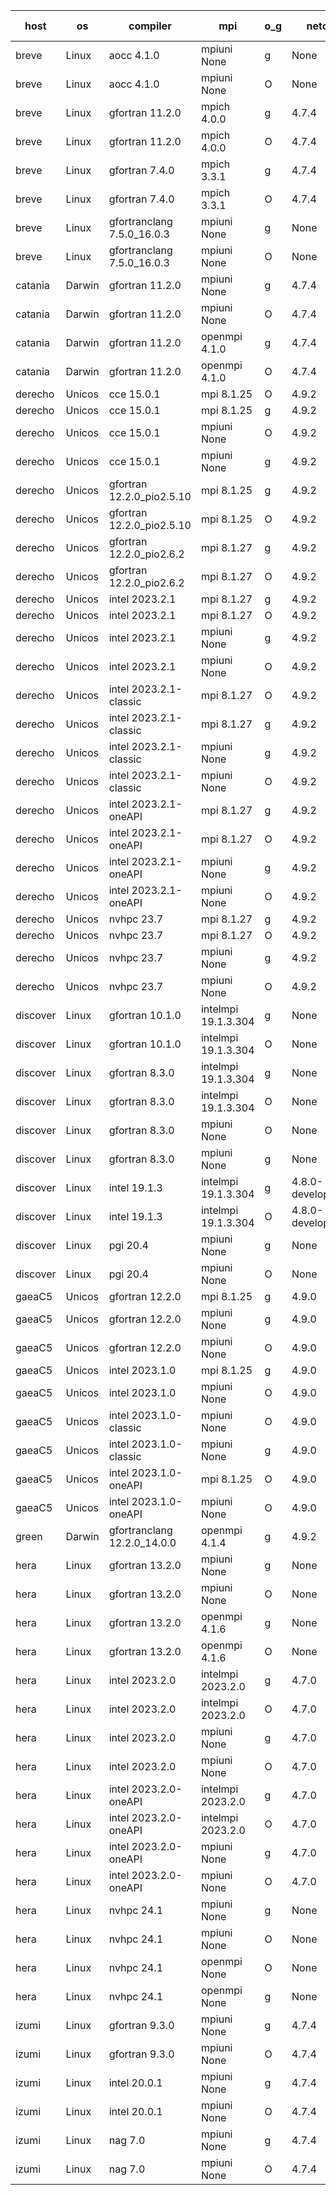 

| host     | os       | compiler                              | mpi                      | o_g        | netcdf        | build       | u_pass          | u_fail          | s_pass            | s_fail            | e_pass             | e_fail             | nuopc_pass       | nuopc_fail       | artifacts link          |
|----------|----------|---------------------------------------|--------------------------|------------|---------------|-------------|-----------------|-----------------|-------------------|-------------------|--------------------|--------------------|------------------|------------------|-------------------------|
| breve | Linux | aocc 4.1.0 | mpiuni None  | g | None  | PASS | 12500 | 26 | 8 | 0 | 44 | 0 | None | None | <a href="https://github.com/esmf-org/esmf-test-artifacts/tree/1e0acebf774acddaf08eeacd7edcbfb71839e11b/nrl_work-esmx/aocc/4.1.0/g/mpiuni/None" target="_blank">1e0aceb</a> | 
| breve | Linux | aocc 4.1.0 | mpiuni None  | O | None  | PASS | 12500 | 26 | 8 | 0 | 44 | 0 | None | None | <a href="https://github.com/esmf-org/esmf-test-artifacts/tree/7522505220407f26a4e09bae9b81daa58ca6c09a/nrl_work-esmx/aocc/4.1.0/O/mpiuni/None" target="_blank">7522505</a> | 
| breve | Linux | gfortran 11.2.0 | mpich 4.0.0  | g | 4.7.4  | PASS | 14194 | 0 | 50 | 0 | 81 | 0 | 56 | 0 | <a href="https://github.com/esmf-org/esmf-test-artifacts/tree/81a2bb35937477226f4805d467dcafce9a2e0fc1/nrl_work-esmx/gfortran/11.2.0/g/mpich/4.0.0" target="_blank">81a2bb3</a> | 
| breve | Linux | gfortran 11.2.0 | mpich 4.0.0  | O | 4.7.4  | PASS | 14194 | 0 | 50 | 0 | 81 | 0 | 56 | 0 | <a href="https://github.com/esmf-org/esmf-test-artifacts/tree/957218eca28d725febb58aa54208194a31ad4c2c/nrl_work-esmx/gfortran/11.2.0/O/mpich/4.0.0" target="_blank">957218e</a> | 
| breve | Linux | gfortran 7.4.0 | mpich 3.3.1  | g | 4.7.4  | PASS | 14194 | 0 | 50 | 0 | 81 | 0 | 56 | 0 | <a href="https://github.com/esmf-org/esmf-test-artifacts/tree/b3daada8841fbde1f8507c2ef5c79fecb9bd0834/nrl_work-esmx/gfortran/7.4.0/g/mpich/3.3.1" target="_blank">b3daada</a> | 
| breve | Linux | gfortran 7.4.0 | mpich 3.3.1  | O | 4.7.4  | PASS | 14194 | 0 | 50 | 0 | 81 | 0 | 56 | 0 | <a href="https://github.com/esmf-org/esmf-test-artifacts/tree/4a8534669ee470a6e85176be468c1347887714f3/nrl_work-esmx/gfortran/7.4.0/O/mpich/3.3.1" target="_blank">4a85346</a> | 
| breve | Linux | gfortranclang 7.5.0_16.0.3 | mpiuni None  | g | None  | PASS | 12526 | 0 | 8 | 0 | 44 | 0 | None | None | <a href="https://github.com/esmf-org/esmf-test-artifacts/tree/b074514de12a493f76192fd99e9e5a397df88b9c/nrl_work-esmx/gfortranclang/7.5.0_16.0.3/g/mpiuni/None" target="_blank">b074514</a> | 
| breve | Linux | gfortranclang 7.5.0_16.0.3 | mpiuni None  | O | None  | PASS | 12526 | 0 | 8 | 0 | 44 | 0 | None | None | <a href="https://github.com/esmf-org/esmf-test-artifacts/tree/18e005fca8de24afcded1c2d04ef00bcb6e89bc5/nrl_work-esmx/gfortranclang/7.5.0_16.0.3/O/mpiuni/None" target="_blank">18e005f</a> | 
| catania | Darwin | gfortran 11.2.0 | mpiuni None  | g | 4.7.4  | PASS | 12526 | 0 | 8 | 0 | 44 | 0 | None | None | <a href="https://github.com/esmf-org/esmf-test-artifacts/tree/75d89d4ededc05e3aabe1877f7b6a7058cbad225/nrl_work-esmx/gfortran/11.2.0/g/mpiuni/None" target="_blank">75d89d4</a> | 
| catania | Darwin | gfortran 11.2.0 | mpiuni None  | O | 4.7.4  | PASS | 12526 | 0 | 8 | 0 | 44 | 0 | None | None | <a href="https://github.com/esmf-org/esmf-test-artifacts/tree/9ff0a20616c4f3522637679c0ef524d758541358/nrl_work-esmx/gfortran/11.2.0/O/mpiuni/None" target="_blank">9ff0a20</a> | 
| catania | Darwin | gfortran 11.2.0 | openmpi 4.1.0  | g | 4.7.4  | PASS | 14191 | 3 | 50 | 0 | 81 | 0 | 56 | 0 | <a href="https://github.com/esmf-org/esmf-test-artifacts/tree/689f11cdaa9e378c15d396fe165ba36c3d8901f2/nrl_work-esmx/gfortran/11.2.0/g/openmpi/4.1.0" target="_blank">689f11c</a> | 
| catania | Darwin | gfortran 11.2.0 | openmpi 4.1.0  | O | 4.7.4  | PASS | 14191 | 3 | 50 | 0 | 81 | 0 | 56 | 0 | <a href="https://github.com/esmf-org/esmf-test-artifacts/tree/80ff71eeaeb483110d6c36baa9434fc0b1b26b39/nrl_work-esmx/gfortran/11.2.0/O/openmpi/4.1.0" target="_blank">80ff71e</a> | 
| derecho | Unicos | cce 15.0.1 | mpi 8.1.25  | O | 4.9.2  | PASS | 14116 | 78 | 50 | 0 | 81 | 0 | 56 | 0 | <a href="https://github.com/esmf-org/esmf-test-artifacts/tree/33ed8f78da99be642bc90878e522e69bd631699c/nrl_work-esmx/cce/15.0.1/O/mpi/8.1.25" target="_blank">33ed8f7</a> | 
| derecho | Unicos | cce 15.0.1 | mpi 8.1.25  | g | 4.9.2  | PASS | 14118 | 76 | 50 | 0 | 81 | 0 | 56 | 0 | <a href="https://github.com/esmf-org/esmf-test-artifacts/tree/b3cb93e325b813a88a2353cbcbab77960f4c80cb/nrl_work-esmx/cce/15.0.1/g/mpi/8.1.25" target="_blank">b3cb93e</a> | 
| derecho | Unicos | cce 15.0.1 | mpiuni None  | O | 4.9.2  | PASS | 12291 | 235 | 8 | 0 | 44 | 0 | None | None | <a href="https://github.com/esmf-org/esmf-test-artifacts/tree/7f553f41d61e3ea6bac70efb25087ad333d20142/nrl_work-esmx/cce/15.0.1/O/mpiuni/None" target="_blank">7f553f4</a> | 
| derecho | Unicos | cce 15.0.1 | mpiuni None  | g | 4.9.2  | PASS | 12450 | 76 | 8 | 0 | 44 | 0 | None | None | <a href="https://github.com/esmf-org/esmf-test-artifacts/tree/a91d9e437883792ec445fe64170a3233bdedfc1a/nrl_work-esmx/cce/15.0.1/g/mpiuni/None" target="_blank">a91d9e4</a> | 
| derecho | Unicos | gfortran 12.2.0_pio2.5.10 | mpi 8.1.25  | g | 4.9.2  | PASS | 14194 | 0 | 50 | 0 | 81 | 0 | 56 | 0 | <a href="https://github.com/esmf-org/esmf-test-artifacts/tree/b62c58b47a60607034980491a491c0bc3cf4d8e0/nrl_work-esmx/gfortran/12.2.0_pio2.5.10/g/mpi/8.1.25" target="_blank">b62c58b</a> | 
| derecho | Unicos | gfortran 12.2.0_pio2.5.10 | mpi 8.1.25  | O | 4.9.2  | PASS | 14194 | 0 | 50 | 0 | 81 | 0 | 56 | 0 | <a href="https://github.com/esmf-org/esmf-test-artifacts/tree/b914ff45fb270a0b2c3cc196186f2ea5bc57f17a/nrl_work-esmx/gfortran/12.2.0_pio2.5.10/O/mpi/8.1.25" target="_blank">b914ff4</a> | 
| derecho | Unicos | gfortran 12.2.0_pio2.6.2 | mpi 8.1.27  | g | 4.9.2  | PASS | 14194 | 0 | 50 | 0 | 81 | 0 | 56 | 0 | <a href="https://github.com/esmf-org/esmf-test-artifacts/tree/8d69108d1f4227f5309b6075e23282e784c8a8bf/nrl_work-esmx/gfortran/12.2.0_pio2.6.2/g/mpi/8.1.27" target="_blank">8d69108</a> | 
| derecho | Unicos | gfortran 12.2.0_pio2.6.2 | mpi 8.1.27  | O | 4.9.2  | PASS | 14194 | 0 | 50 | 0 | 81 | 0 | 56 | 0 | <a href="https://github.com/esmf-org/esmf-test-artifacts/tree/74e59524ec2773b65601b4a163e4375416cb0a97/nrl_work-esmx/gfortran/12.2.0_pio2.6.2/O/mpi/8.1.27" target="_blank">74e5952</a> | 
| derecho | Unicos | intel 2023.2.1 | mpi 8.1.27  | g | 4.9.2  | PASS | 14194 | 0 | 50 | 0 | 81 | 0 | 56 | 0 | <a href="https://github.com/esmf-org/esmf-test-artifacts/tree/4aeeb23500f9126623df7659cfac60260cd4fc60/nrl_work-esmx/intel/2023.2.1/g/mpi/8.1.27" target="_blank">4aeeb23</a> | 
| derecho | Unicos | intel 2023.2.1 | mpi 8.1.27  | O | 4.9.2  | PASS | 14194 | 0 | 50 | 0 | 81 | 0 | 56 | 0 | <a href="https://github.com/esmf-org/esmf-test-artifacts/tree/4c8d21f4f807f2e2b0a03650ce0606c76e00c6d3/nrl_work-esmx/intel/2023.2.1/O/mpi/8.1.27" target="_blank">4c8d21f</a> | 
| derecho | Unicos | intel 2023.2.1 | mpiuni None  | g | 4.9.2  | PASS | 12526 | 0 | 8 | 0 | 44 | 0 | None | None | <a href="https://github.com/esmf-org/esmf-test-artifacts/tree/d83538466e921f42a3031d3fce6c1571aaa68ab4/nrl_work-esmx/intel/2023.2.1/g/mpiuni/None" target="_blank">d835384</a> | 
| derecho | Unicos | intel 2023.2.1 | mpiuni None  | O | 4.9.2  | PASS | 12526 | 0 | 8 | 0 | 44 | 0 | None | None | <a href="https://github.com/esmf-org/esmf-test-artifacts/tree/6fca203111c998273247f867b548425e5622afd1/nrl_work-esmx/intel/2023.2.1/O/mpiuni/None" target="_blank">6fca203</a> | 
| derecho | Unicos | intel 2023.2.1-classic | mpi 8.1.27  | O | 4.9.2  | PASS | 14194 | 0 | 50 | 0 | 81 | 0 | 56 | 0 | <a href="https://github.com/esmf-org/esmf-test-artifacts/tree/34705f5e38f3eddb43f4c2662e5d4c0975727dde/nrl_work-esmx/intel/2023.2.1-classic/O/mpi/8.1.27" target="_blank">34705f5</a> | 
| derecho | Unicos | intel 2023.2.1-classic | mpi 8.1.27  | g | 4.9.2  | PASS | 14194 | 0 | 50 | 0 | 81 | 0 | 56 | 0 | <a href="https://github.com/esmf-org/esmf-test-artifacts/tree/c15bfbbf096a81c469a8983ed56fac456852f22a/nrl_work-esmx/intel/2023.2.1-classic/g/mpi/8.1.27" target="_blank">c15bfbb</a> | 
| derecho | Unicos | intel 2023.2.1-classic | mpiuni None  | g | 4.9.2  | PASS | 12526 | 0 | 8 | 0 | 44 | 0 | None | None | <a href="https://github.com/esmf-org/esmf-test-artifacts/tree/04d48755999652ca388e540c397334f53f1032f5/nrl_work-esmx/intel/2023.2.1-classic/g/mpiuni/None" target="_blank">04d4875</a> | 
| derecho | Unicos | intel 2023.2.1-classic | mpiuni None  | O | 4.9.2  | PASS | 12526 | 0 | 8 | 0 | 44 | 0 | None | None | <a href="https://github.com/esmf-org/esmf-test-artifacts/tree/62c4da64b748109687d054d3e2dda1b2b4f89fcf/nrl_work-esmx/intel/2023.2.1-classic/O/mpiuni/None" target="_blank">62c4da6</a> | 
| derecho | Unicos | intel 2023.2.1-oneAPI | mpi 8.1.27  | g | 4.9.2  | PASS | 14194 | 0 | 50 | 0 | 81 | 0 | 56 | 0 | <a href="https://github.com/esmf-org/esmf-test-artifacts/tree/81b8c8880488078c48c4e820a0f2acea1cfa9677/nrl_work-esmx/intel/2023.2.1-oneAPI/g/mpi/8.1.27" target="_blank">81b8c88</a> | 
| derecho | Unicos | intel 2023.2.1-oneAPI | mpi 8.1.27  | O | 4.9.2  | PASS | 14194 | 0 | 49 | 1 | 81 | 0 | 56 | 0 | <a href="https://github.com/esmf-org/esmf-test-artifacts/tree/a5450eedec71168c7dc792ca0174a4f5952db65d/nrl_work-esmx/intel/2023.2.1-oneAPI/O/mpi/8.1.27" target="_blank">a5450ee</a> | 
| derecho | Unicos | intel 2023.2.1-oneAPI | mpiuni None  | g | 4.9.2  | PASS | 12526 | 0 | 8 | 0 | 44 | 0 | None | None | <a href="https://github.com/esmf-org/esmf-test-artifacts/tree/7018a465bf44d8bc47c1cd8ab35b2a67eed3af37/nrl_work-esmx/intel/2023.2.1-oneAPI/g/mpiuni/None" target="_blank">7018a46</a> | 
| derecho | Unicos | intel 2023.2.1-oneAPI | mpiuni None  | O | 4.9.2  | PASS | 12526 | 0 | 8 | 0 | 44 | 0 | None | None | <a href="https://github.com/esmf-org/esmf-test-artifacts/tree/edaf0b083c6e59b66ed31ea7613ec7fe0c126cd4/nrl_work-esmx/intel/2023.2.1-oneAPI/O/mpiuni/None" target="_blank">edaf0b0</a> | 
| derecho | Unicos | nvhpc 23.7 | mpi 8.1.27  | g | 4.9.2  | PASS | 14194 | 0 | 50 | 0 | 81 | 0 | 56 | 0 | <a href="https://github.com/esmf-org/esmf-test-artifacts/tree/cff9d282e36d240a64e6c494fbb3dfb9ffd55aa8/nrl_work-esmx/nvhpc/23.7/g/mpi/8.1.27" target="_blank">cff9d28</a> | 
| derecho | Unicos | nvhpc 23.7 | mpi 8.1.27  | O | 4.9.2  | PASS | 14194 | 0 | 50 | 0 | 81 | 0 | 56 | 0 | <a href="https://github.com/esmf-org/esmf-test-artifacts/tree/ce0e6a988520e6c16f2432aa0d2b7650bace5248/nrl_work-esmx/nvhpc/23.7/O/mpi/8.1.27" target="_blank">ce0e6a9</a> | 
| derecho | Unicos | nvhpc 23.7 | mpiuni None  | g | 4.9.2  | PASS | 12526 | 0 | 8 | 0 | 44 | 0 | None | None | <a href="https://github.com/esmf-org/esmf-test-artifacts/tree/614ceb10be7728da1683281d0d02f31e5972ed19/nrl_work-esmx/nvhpc/23.7/g/mpiuni/None" target="_blank">614ceb1</a> | 
| derecho | Unicos | nvhpc 23.7 | mpiuni None  | O | 4.9.2  | PASS | 12526 | 0 | 8 | 0 | 44 | 0 | None | None | <a href="https://github.com/esmf-org/esmf-test-artifacts/tree/b97051be16522cf095af995e85e42a81d324e236/nrl_work-esmx/nvhpc/23.7/O/mpiuni/None" target="_blank">b97051b</a> | 
| discover | Linux | gfortran 10.1.0 | intelmpi 19.1.3.304  | g | None  | PASS | 14179 | 15 | 50 | 0 | 81 | 0 | 55 | 1 | <a href="https://github.com/esmf-org/esmf-test-artifacts/tree/f9fde979b058718d885c348fa66ca767fccead71/nrl_work-esmx/gfortran/10.1.0/g/intelmpi/19.1.3.304" target="_blank">f9fde97</a> | 
| discover | Linux | gfortran 10.1.0 | intelmpi 19.1.3.304  | O | None  | PASS | 14179 | 15 | 50 | 0 | 81 | 0 | 55 | 1 | <a href="https://github.com/esmf-org/esmf-test-artifacts/tree/045d0ea4c44e043b66ee636c884d0cb59bccf76c/nrl_work-esmx/gfortran/10.1.0/O/intelmpi/19.1.3.304" target="_blank">045d0ea</a> | 
| discover | Linux | gfortran 8.3.0 | intelmpi 19.1.3.304  | g | None  | PASS | 14179 | 15 | 50 | 0 | 81 | 0 | 55 | 1 | <a href="https://github.com/esmf-org/esmf-test-artifacts/tree/0e8cbb6b4e1a03ca28a774c88e302b17fc75ac0a/nrl_work-esmx/gfortran/8.3.0/g/intelmpi/19.1.3.304" target="_blank">0e8cbb6</a> | 
| discover | Linux | gfortran 8.3.0 | intelmpi 19.1.3.304  | O | None  | PASS | 14179 | 15 | 50 | 0 | 81 | 0 | 55 | 1 | <a href="https://github.com/esmf-org/esmf-test-artifacts/tree/f7491642f37534580f1279207138accf64b7a73a/nrl_work-esmx/gfortran/8.3.0/O/intelmpi/19.1.3.304" target="_blank">f749164</a> | 
| discover | Linux | gfortran 8.3.0 | mpiuni None  | O | None  | PASS | 12526 | 0 | 8 | 0 | 44 | 0 | None | None | <a href="https://github.com/esmf-org/esmf-test-artifacts/tree/23f71267e15fd64277090a9b577a3f094cd7cfe0/nrl_work-esmx/gfortran/8.3.0/O/mpiuni/None" target="_blank">23f7126</a> | 
| discover | Linux | gfortran 8.3.0 | mpiuni None  | g | None  | PASS | 12526 | 0 | 8 | 0 | 44 | 0 | None | None | <a href="https://github.com/esmf-org/esmf-test-artifacts/tree/353b577ee4401daae1e626f82accfc0699508f81/nrl_work-esmx/gfortran/8.3.0/g/mpiuni/None" target="_blank">353b577</a> | 
| discover | Linux | intel 19.1.3 | intelmpi 19.1.3.304  | g | 4.8.0-development  | PASS | 14194 | 0 | 50 | 0 | 81 | 0 | 56 | 0 | <a href="https://github.com/esmf-org/esmf-test-artifacts/tree/2c43e1c8736d0ad0005f1960376bde5d4acab77a/nrl_work-esmx/intel/19.1.3/g/intelmpi/19.1.3.304" target="_blank">2c43e1c</a> | 
| discover | Linux | intel 19.1.3 | intelmpi 19.1.3.304  | O | 4.8.0-development  | PASS | 14194 | 0 | 50 | 0 | 81 | 0 | 56 | 0 | <a href="https://github.com/esmf-org/esmf-test-artifacts/tree/f39efdeeb91c31432290a5ea50fb9f436d2370a9/nrl_work-esmx/intel/19.1.3/O/intelmpi/19.1.3.304" target="_blank">f39efde</a> | 
| discover | Linux | pgi 20.4 | mpiuni None  | g | None  | PASS | 12526 | 0 | 8 | 0 | 44 | 0 | None | None | <a href="https://github.com/esmf-org/esmf-test-artifacts/tree/d2fc9992924496f11994b62ee2fc1da350476def/nrl_work-esmx/pgi/20.4/g/mpiuni/None" target="_blank">d2fc999</a> | 
| discover | Linux | pgi 20.4 | mpiuni None  | O | None  | PASS | 12526 | 0 | 8 | 0 | 44 | 0 | None | None | <a href="https://github.com/esmf-org/esmf-test-artifacts/tree/b475d53c583d02c5a8a8fbb2eba4fb821faf5fc6/nrl_work-esmx/pgi/20.4/O/mpiuni/None" target="_blank">b475d53</a> | 
| gaeaC5 | Unicos | gfortran 12.2.0 | mpi 8.1.25  | g | 4.9.0  | PASS | 14194 | 0 | 50 | 0 | 81 | 0 | 56 | 0 | <a href="https://github.com/esmf-org/esmf-test-artifacts/tree/1ef2c3e75df3e09cf331fd9c07ae7481f539806c/nrl_work-esmx/gfortran/12.2.0/g/mpi/8.1.25" target="_blank">1ef2c3e</a> | 
| gaeaC5 | Unicos | gfortran 12.2.0 | mpiuni None  | g | 4.9.0  | PASS | None | None | None | None | None | None | None | None | <a href="https://github.com/esmf-org/esmf-test-artifacts/tree/27ec8afcb4876812a7fecc97b0263f98c8d59377/nrl_work-esmx/gfortran/12.2.0/g/mpiuni/None" target="_blank">27ec8af</a> | 
| gaeaC5 | Unicos | gfortran 12.2.0 | mpiuni None  | O | 4.9.0  | PASS | 12526 | 0 | 8 | 0 | 44 | 0 | None | None | <a href="https://github.com/esmf-org/esmf-test-artifacts/tree/e34b8e2740e8fce1045013e71ad5b1f9bcba0b6f/nrl_work-esmx/gfortran/12.2.0/O/mpiuni/None" target="_blank">e34b8e2</a> | 
| gaeaC5 | Unicos | intel 2023.1.0 | mpi 8.1.25  | g | 4.9.0  | PASS | None | None | None | None | None | None | None | None | <a href="https://github.com/esmf-org/esmf-test-artifacts/tree/fae1f0d40cf6ef0f282b889264d8becbabb85883/nrl_work-esmx/intel/2023.1.0/g/mpi/8.1.25" target="_blank">fae1f0d</a> | 
| gaeaC5 | Unicos | intel 2023.1.0 | mpiuni None  | O | 4.9.0  | PASS | 12526 | 0 | 8 | 0 | 44 | 0 | None | None | <a href="https://github.com/esmf-org/esmf-test-artifacts/tree/808822659b9614dda5f3022bee31f40fb8201010/nrl_work-esmx/intel/2023.1.0/O/mpiuni/None" target="_blank">8088226</a> | 
| gaeaC5 | Unicos | intel 2023.1.0-classic | mpiuni None  | O | 4.9.0  | PASS | 12526 | 0 | 8 | 0 | 44 | 0 | None | None | <a href="https://github.com/esmf-org/esmf-test-artifacts/tree/e2ca7d00c14e14c4a98d7042817082592d4a7d0d/nrl_work-esmx/intel/2023.1.0-classic/O/mpiuni/None" target="_blank">e2ca7d0</a> | 
| gaeaC5 | Unicos | intel 2023.1.0-classic | mpiuni None  | g | 4.9.0  | PASS | None | None | None | None | None | None | None | None | <a href="https://github.com/esmf-org/esmf-test-artifacts/tree/d441a50e5af6383b668234ffeb388c293c1b3edb/nrl_work-esmx/intel/2023.1.0-classic/g/mpiuni/None" target="_blank">d441a50</a> | 
| gaeaC5 | Unicos | intel 2023.1.0-oneAPI | mpi 8.1.25  | O | 4.9.0  | PASS | None | None | None | None | None | None | None | None | <a href="https://github.com/esmf-org/esmf-test-artifacts/tree/ea75e3cc59bf7d467beeb498b5c957074bb7bb16/nrl_work-esmx/intel/2023.1.0-oneAPI/O/mpi/8.1.25" target="_blank">ea75e3c</a> | 
| gaeaC5 | Unicos | intel 2023.1.0-oneAPI | mpiuni None  | O | 4.9.0  | PASS | 12526 | 0 | 8 | 0 | 44 | 0 | None | None | <a href="https://github.com/esmf-org/esmf-test-artifacts/tree/8875fa8b12c8042be0da6c9279ab7f63e8907743/nrl_work-esmx/intel/2023.1.0-oneAPI/O/mpiuni/None" target="_blank">8875fa8</a> | 
| green | Darwin | gfortranclang 12.2.0_14.0.0 | openmpi 4.1.4  | g | 4.9.2  | PASS | None | None | None | None | None | None | None | None | <a href="https://github.com/esmf-org/esmf-test-artifacts/tree/a356ba525e30a23b43f930966aba616282e81375/nrl_work-esmx/gfortranclang/12.2.0_14.0.0/g/openmpi/4.1.4" target="_blank">a356ba5</a> | 
| hera | Linux | gfortran 13.2.0 | mpiuni None  | g | None  | PASS | 12526 | 0 | 8 | 0 | 44 | 0 | None | None | <a href="https://github.com/esmf-org/esmf-test-artifacts/tree/d7250cd10e4fbdfb6286d8eec4c69c4d6ba6afb3/nrl_work-esmx/gfortran/13.2.0/g/mpiuni/None" target="_blank">d7250cd</a> | 
| hera | Linux | gfortran 13.2.0 | mpiuni None  | O | None  | PASS | 12526 | 0 | 8 | 0 | 44 | 0 | None | None | <a href="https://github.com/esmf-org/esmf-test-artifacts/tree/e5d493c89d97e5c06f2f056c4ad571aa16131003/nrl_work-esmx/gfortran/13.2.0/O/mpiuni/None" target="_blank">e5d493c</a> | 
| hera | Linux | gfortran 13.2.0 | openmpi 4.1.6  | g | None  | PASS | None | None | None | None | None | None | None | None | <a href="https://github.com/esmf-org/esmf-test-artifacts/tree/ef28fae505dc5faf7027e210d87584b806c9d74c/nrl_work-esmx/gfortran/13.2.0/g/openmpi/4.1.6" target="_blank">ef28fae</a> | 
| hera | Linux | gfortran 13.2.0 | openmpi 4.1.6  | O | None  | PASS | 14194 | 0 | 50 | 0 | 81 | 0 | 55 | 1 | <a href="https://github.com/esmf-org/esmf-test-artifacts/tree/29eae32aa960420a5cd909b4d2352b62aa97b510/nrl_work-esmx/gfortran/13.2.0/O/openmpi/4.1.6" target="_blank">29eae32</a> | 
| hera | Linux | intel 2023.2.0 | intelmpi 2023.2.0  | g | 4.7.0  | PASS | 14194 | 0 | 50 | 0 | 81 | 0 | 56 | 0 | <a href="https://github.com/esmf-org/esmf-test-artifacts/tree/0e9c6ed3709be554b81c9da131cac1c2187eb1cd/nrl_work-esmx/intel/2023.2.0/g/intelmpi/2023.2.0" target="_blank">0e9c6ed</a> | 
| hera | Linux | intel 2023.2.0 | intelmpi 2023.2.0  | O | 4.7.0  | PASS | 14194 | 0 | 50 | 0 | 81 | 0 | 56 | 0 | <a href="https://github.com/esmf-org/esmf-test-artifacts/tree/8a131bd57850df23178d65d83e8753a1dc0a7798/nrl_work-esmx/intel/2023.2.0/O/intelmpi/2023.2.0" target="_blank">8a131bd</a> | 
| hera | Linux | intel 2023.2.0 | mpiuni None  | g | 4.7.0  | PASS | 12526 | 0 | 8 | 0 | 44 | 0 | None | None | <a href="https://github.com/esmf-org/esmf-test-artifacts/tree/0163fa86b02e8fa06a0bcd440035ee21fc96273d/nrl_work-esmx/intel/2023.2.0/g/mpiuni/None" target="_blank">0163fa8</a> | 
| hera | Linux | intel 2023.2.0 | mpiuni None  | O | 4.7.0  | PASS | 12526 | 0 | 8 | 0 | 44 | 0 | None | None | <a href="https://github.com/esmf-org/esmf-test-artifacts/tree/69970a77eafbe4c925b98db753e1703da4272d23/nrl_work-esmx/intel/2023.2.0/O/mpiuni/None" target="_blank">69970a7</a> | 
| hera | Linux | intel 2023.2.0-oneAPI | intelmpi 2023.2.0  | g | 4.7.0  | PASS | 14194 | 0 | 50 | 0 | 81 | 0 | 56 | 0 | <a href="https://github.com/esmf-org/esmf-test-artifacts/tree/470ca25389ad6050e3bea4bbbe59832af8d6230f/nrl_work-esmx/intel/2023.2.0-oneAPI/g/intelmpi/2023.2.0" target="_blank">470ca25</a> | 
| hera | Linux | intel 2023.2.0-oneAPI | intelmpi 2023.2.0  | O | 4.7.0  | PASS | 14194 | 0 | 49 | 1 | 81 | 0 | 56 | 0 | <a href="https://github.com/esmf-org/esmf-test-artifacts/tree/e139b8660e0033b744101243e586f8d6cb1864bd/nrl_work-esmx/intel/2023.2.0-oneAPI/O/intelmpi/2023.2.0" target="_blank">e139b86</a> | 
| hera | Linux | intel 2023.2.0-oneAPI | mpiuni None  | g | 4.7.0  | PASS | None | None | None | None | None | None | None | None | <a href="https://github.com/esmf-org/esmf-test-artifacts/tree/b7ce289391aabc1d6b2888fdf27b8ff30d9c93fd/nrl_work-esmx/intel/2023.2.0-oneAPI/g/mpiuni/None" target="_blank">b7ce289</a> | 
| hera | Linux | intel 2023.2.0-oneAPI | mpiuni None  | O | 4.7.0  | PASS | None | None | None | None | None | None | None | None | <a href="https://github.com/esmf-org/esmf-test-artifacts/tree/038d845ec9306e8b224ca69280033eb817edae76/nrl_work-esmx/intel/2023.2.0-oneAPI/O/mpiuni/None" target="_blank">038d845</a> | 
| hera | Linux | nvhpc 24.1 | mpiuni None  | g | None  | PASS | 12526 | 0 | 8 | 0 | 44 | 0 | None | None | <a href="https://github.com/esmf-org/esmf-test-artifacts/tree/ccc1376d4f9b2efde4e24c446e81c725b301df05/nrl_work-esmx/nvhpc/24.1/g/mpiuni/None" target="_blank">ccc1376</a> | 
| hera | Linux | nvhpc 24.1 | mpiuni None  | O | None  | PASS | 12526 | 0 | 8 | 0 | 44 | 0 | None | None | <a href="https://github.com/esmf-org/esmf-test-artifacts/tree/833475ca29c9458bb21ed15885368d2fa8fc6e44/nrl_work-esmx/nvhpc/24.1/O/mpiuni/None" target="_blank">833475c</a> | 
| hera | Linux | nvhpc 24.1 | openmpi None  | O | None  | PASS | None | None | None | None | None | None | None | None | <a href="https://github.com/esmf-org/esmf-test-artifacts/tree/65d9e6e5da2f05c3cc68c5a8b16df7298b70b5fe/nrl_work-esmx/nvhpc/24.1/O/openmpi/None" target="_blank">65d9e6e</a> | 
| hera | Linux | nvhpc 24.1 | openmpi None  | g | None  | PASS | 14194 | 0 | 50 | 0 | 81 | 0 | 55 | 1 | <a href="https://github.com/esmf-org/esmf-test-artifacts/tree/34a09dc375c033440ad353f5362cf3c06cfaffb0/nrl_work-esmx/nvhpc/24.1/g/openmpi/None" target="_blank">34a09dc</a> | 
| izumi | Linux | gfortran 9.3.0 | mpiuni None  | g | 4.7.4  | PASS | 12526 | 0 | 8 | 0 | 44 | 0 | None | None | <a href="https://github.com/esmf-org/esmf-test-artifacts/tree/8ebb780998f266fba0b865ec42d7ebf041ddb3cf/nrl_work-esmx/gfortran/9.3.0/g/mpiuni/None" target="_blank">8ebb780</a> | 
| izumi | Linux | gfortran 9.3.0 | mpiuni None  | O | 4.7.4  | PASS | 12526 | 0 | 8 | 0 | 44 | 0 | None | None | <a href="https://github.com/esmf-org/esmf-test-artifacts/tree/bdad2de1c05325b094568dee2203721e846695f4/nrl_work-esmx/gfortran/9.3.0/O/mpiuni/None" target="_blank">bdad2de</a> | 
| izumi | Linux | intel 20.0.1 | mpiuni None  | g | 4.7.4  | PASS | 12526 | 0 | 8 | 0 | 44 | 0 | None | None | <a href="https://github.com/esmf-org/esmf-test-artifacts/tree/b43d6f4c0c051f305b6b0d5071fa937e0703ebdc/nrl_work-esmx/intel/20.0.1/g/mpiuni/None" target="_blank">b43d6f4</a> | 
| izumi | Linux | intel 20.0.1 | mpiuni None  | O | 4.7.4  | PASS | 12526 | 0 | 8 | 0 | 44 | 0 | None | None | <a href="https://github.com/esmf-org/esmf-test-artifacts/tree/01ed38202d5845c50e20f6456da3c2c041461d6b/nrl_work-esmx/intel/20.0.1/O/mpiuni/None" target="_blank">01ed382</a> | 
| izumi | Linux | nag 7.0 | mpiuni None  | g | 4.7.4  | PASS | 12526 | 0 | 8 | 0 | 44 | 0 | None | None | <a href="https://github.com/esmf-org/esmf-test-artifacts/tree/5e3f8bd02f9e3e7b503a67c4322409c32ff7fd36/nrl_work-esmx/nag/7.0/g/mpiuni/None" target="_blank">5e3f8bd</a> | 
| izumi | Linux | nag 7.0 | mpiuni None  | O | 4.7.4  | PASS | 12526 | 0 | 8 | 0 | 44 | 0 | None | None | <a href="https://github.com/esmf-org/esmf-test-artifacts/tree/c8dd473aca4dc785be403a9422b32b7c586ae7c4/nrl_work-esmx/nag/7.0/O/mpiuni/None" target="_blank">c8dd473</a> | 
